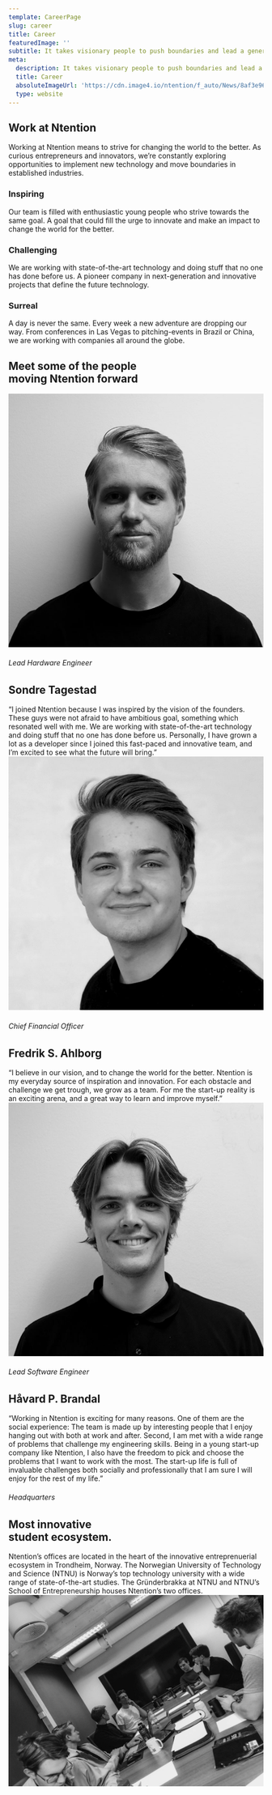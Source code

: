 ```yaml
---
template: CareerPage
slug: career
title: Career
featuredImage: ''
subtitle: It takes visionary people to push boundaries and lead a generation through paradigm shifts. It is necessary to rethink entire industries and challenge the established procedures and operations.  
meta:
  description: It takes visionary people to push boundaries and lead a generation through paradigm shifts. It is necessary to rethink entire industries and challenge the established procedures and operations.
  title: Career
  absoluteImageUrl: 'https://cdn.image4.io/ntention/f_auto/News/8af3e96d-450b-4b90-8acb-ea72786a55d5.Jpeg'
  type: website
---
```


<div class="section">
    <div class="container skinnier taCenter">
        <h2>Work at Ntention</h2>
        Working at Ntention means to strive for changing the world to the better. As curious entrepreneurs and innovators, we’re constantly exploring opportunities to implement new technology and move boundaries in established industries.
</div>
</div>

<div class="taCenter row section">
  <div class="column3">
    <h3>Inspiring</h3>
    Our team is filled with enthusiastic young people who strive towards the same goal. A goal that could fill the urge to innovate and make an impact to change the world for the better.
  </div>
<div class="column3">
    <h3>Challenging</h3>
    We are working with state-of-the-art technology and doing stuff that no one has done before us. A pioneer company in next-generation and innovative projects that define the future technology.
    </div>
  <div class="column3">
  <h3>Surreal</h3>
  A day is never the same. Every week a new adventure are dropping our way. From conferences in Las Vegas to pitching-events in Brazil or China, we are working with companies all around the globe.
  </div>
</div>

<div class="section row space-100t">
<h2>Meet some of the people <br> moving Ntention forward</h2>
  <div class="column3">
    <div class="container hover-image">
      <img src="images/team/Sondre.jpg" alt="Sondre Tagestad">
      <h6>Lead Hardware Engineer </h6>
      <h2>Sondre Tagestad</h2>
      “I joined Ntention because I was inspired by the vision of the founders. These guys were not afraid to have ambitious goal, something which resonated well with me. We are working with state-of-the-art technology and doing stuff that no one has done before us. Personally, I have grown a lot as a developer since I joined this fast-paced and innovative team, and I’m excited to see what the future will bring.”
    </div>
</div>
<div class="column3">
    <div class="container hover-image">
      <img src="images/team/Fredrik.jpg" alt="Fredrik Shaughnessy Ahlborg">
      <h6>Chief Financial Officer</h6>
      <h2>Fredrik S. Ahlborg</h2>
      “I believe in our vision, and to change the world for the better. Ntention is my everyday source of inspiration and innovation. For each obstacle and challenge we get trough, we grow as a team. For me the start-up reality is an exciting arena, and a great way to learn and improve myself.”
    </div>
</div>
<div class="column3">
    <div class="container hover-image">
      <img src="images/team/Havard.jpg" alt="Håvard Pedersen Brandal">
      <h6>Lead Software Engineer</h6>
      <h2>Håvard P. Brandal</h2>
      “Working in Ntention is exciting for many reasons. One of them are the social experience: The team is made up by interesting people that I enjoy hanging out with both at work and after. Second, I am met with a wide range of problems that challenge my engineering skills. Being in a young start-up company like Ntention, I also have the freedom to pick and choose the problems that I want to work with the most. The start-up life is full of invaluable challenges both socially and professionally that I am sure I will enjoy for the rest of my life.”
    </div>
</div>
</div>

<div class="row space-100b space-100t">
<div class="column">
    <div class="container hover-image">
    <h6>Headquarters</h6>
    <h2>Most innovative <br> student ecosystem.</h2>
    Ntention’s offices are located in the heart of the innovative entreprenuerial ecosystem in Trondheim, Norway. The Norwegian University of Technology and Science (NTNU) is Norway’s top technology university with a wide range of state-of-the-art studies. The Gründerbrakka at NTNU and NTNU’s School of Entrepreneurship houses Ntention’s two offices.
    </div>
</div>
<div class="column">
    <div class="container">
      <img src="images/Team.jpg" alt="Team working at Gründerbrakka">
    </div>
</div>
</div>
